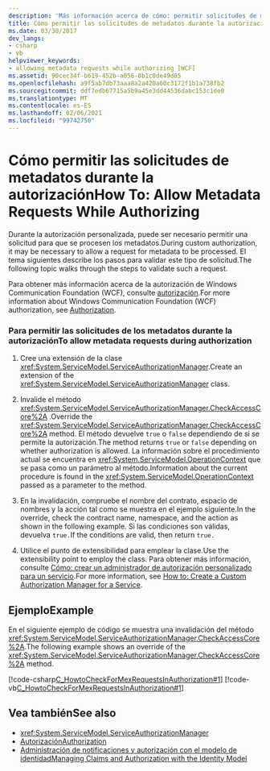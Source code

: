 ```yaml
---
description: 'Más información acerca de cómo: permitir solicitudes de metadatos durante la autorización'
title: Cómo permitir las solicitudes de metadatos durante la autorización
ms.date: 03/30/2017
dev_langs:
- csharp
- vb
helpviewer_keywords:
- allowing metadata requests while authorizing [WCF]
ms.assetid: 90cec34f-b619-452b-a056-8b1c0de49d05
ms.openlocfilehash: a9f5ab7db73aaa8a2a420a60c3172f1b1a738fb2
ms.sourcegitcommit: ddf7edb67715a5b9a45e3dd44536dabc153c1de0
ms.translationtype: MT
ms.contentlocale: es-ES
ms.lasthandoff: 02/06/2021
ms.locfileid: "99742750"
---
```

# <a name="how-to-allow-metadata-requests-while-authorizing"></a><span data-ttu-id="041a5-103">Cómo permitir las solicitudes de metadatos durante la autorización</span><span class="sxs-lookup"><span data-stu-id="041a5-103">How To: Allow Metadata Requests While Authorizing</span></span>

<span data-ttu-id="041a5-104">Durante la autorización personalizada, puede ser necesario permitir una solicitud para que se procesen los metadatos.</span><span class="sxs-lookup"><span data-stu-id="041a5-104">During custom authorization, it may be necessary to allow a request for metadata to be processed.</span></span> <span data-ttu-id="041a5-105">El tema siguientes describe los pasos para validar este tipo de solicitud.</span><span class="sxs-lookup"><span data-stu-id="041a5-105">The following topic walks through the steps to validate such a request.</span></span>  
  
 <span data-ttu-id="041a5-106">Para obtener más información acerca de la autorización de Windows Communication Foundation (WCF), consulte [autorización](authorization-in-wcf.md).</span><span class="sxs-lookup"><span data-stu-id="041a5-106">For more information about Windows Communication Foundation (WCF) authorization, see [Authorization](authorization-in-wcf.md).</span></span>  
  
### <a name="to-allow-metadata-requests-during-authorization"></a><span data-ttu-id="041a5-107">Para permitir las solicitudes de los metadatos durante la autorización</span><span class="sxs-lookup"><span data-stu-id="041a5-107">To allow metadata requests during authorization</span></span>  
  
1. <span data-ttu-id="041a5-108">Cree una extensión de la clase <xref:System.ServiceModel.ServiceAuthorizationManager>.</span><span class="sxs-lookup"><span data-stu-id="041a5-108">Create an extension of the <xref:System.ServiceModel.ServiceAuthorizationManager> class.</span></span>  
  
2. <span data-ttu-id="041a5-109">Invalide el método <xref:System.ServiceModel.ServiceAuthorizationManager.CheckAccessCore%2A> .</span><span class="sxs-lookup"><span data-stu-id="041a5-109">Override the <xref:System.ServiceModel.ServiceAuthorizationManager.CheckAccessCore%2A> method.</span></span> <span data-ttu-id="041a5-110">El método devuelve `true` o `false` dependiendo de si se permite la autorización.</span><span class="sxs-lookup"><span data-stu-id="041a5-110">The method returns `true` or `false` depending on whether authorization is allowed.</span></span> <span data-ttu-id="041a5-111">La información sobre el procedimiento actual se encuentra en <xref:System.ServiceModel.OperationContext> que se pasa como un parámetro al método.</span><span class="sxs-lookup"><span data-stu-id="041a5-111">Information about the current procedure is found in the <xref:System.ServiceModel.OperationContext> passed as a parameter to the method.</span></span>  
  
3. <span data-ttu-id="041a5-112">En la invalidación, compruebe el nombre del contrato, espacio de nombres y la acción tal como se muestra en el ejemplo siguiente.</span><span class="sxs-lookup"><span data-stu-id="041a5-112">In the override, check the contract name, namespace, and the action as shown in the following example.</span></span> <span data-ttu-id="041a5-113">Si las condiciones son válidas, devuelva `true.`</span><span class="sxs-lookup"><span data-stu-id="041a5-113">If the conditions are valid, then return `true.`</span></span>  
  
4. <span data-ttu-id="041a5-114">Utilice el punto de extensibilidad para emplear la clase.</span><span class="sxs-lookup"><span data-stu-id="041a5-114">Use the extensibility point to employ the class.</span></span> <span data-ttu-id="041a5-115">Para obtener más información, consulte [Cómo: crear un administrador de autorización personalizado para un servicio](../extending/how-to-create-a-custom-authorization-manager-for-a-service.md).</span><span class="sxs-lookup"><span data-stu-id="041a5-115">For more information, see [How to: Create a Custom Authorization Manager for a Service](../extending/how-to-create-a-custom-authorization-manager-for-a-service.md).</span></span>  
  
## <a name="example"></a><span data-ttu-id="041a5-116">Ejemplo</span><span class="sxs-lookup"><span data-stu-id="041a5-116">Example</span></span>  

 <span data-ttu-id="041a5-117">En el siguiente ejemplo de código se muestra una invalidación del método <xref:System.ServiceModel.ServiceAuthorizationManager.CheckAccessCore%2A>.</span><span class="sxs-lookup"><span data-stu-id="041a5-117">The following example shows an override of the <xref:System.ServiceModel.ServiceAuthorizationManager.CheckAccessCore%2A> method.</span></span>  
  
 [!code-csharp[C_HowtoCheckForMexRequestsInAuthorization#1](../../../../samples/snippets/csharp/VS_Snippets_CFX/c_howtocheckformexrequestsinauthorization/cs/source.cs#1)]
 [!code-vb[C_HowtoCheckForMexRequestsInAuthorization#1](../../../../samples/snippets/visualbasic/VS_Snippets_CFX/c_howtocheckformexrequestsinauthorization/vb/source.vb#1)]  
  
## <a name="see-also"></a><span data-ttu-id="041a5-118">Vea también</span><span class="sxs-lookup"><span data-stu-id="041a5-118">See also</span></span>

- <xref:System.ServiceModel.ServiceAuthorizationManager>
- [<span data-ttu-id="041a5-119">Autorización</span><span class="sxs-lookup"><span data-stu-id="041a5-119">Authorization</span></span>](authorization-in-wcf.md)
- [<span data-ttu-id="041a5-120">Administración de notificaciones y autorización con el modelo de identidad</span><span class="sxs-lookup"><span data-stu-id="041a5-120">Managing Claims and Authorization with the Identity Model</span></span>](managing-claims-and-authorization-with-the-identity-model.md)
